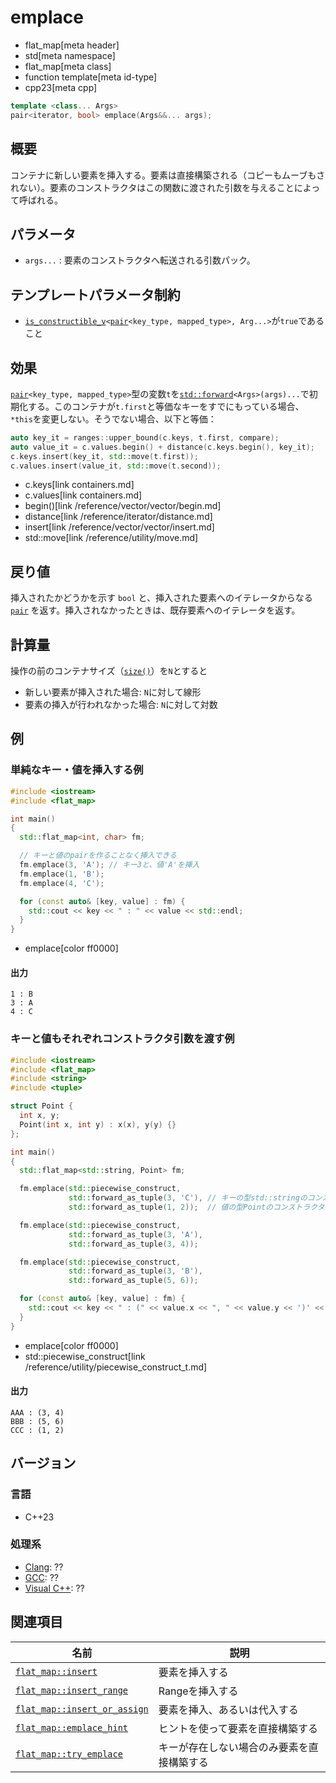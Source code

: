 # emplace
* flat_map[meta header]
* std[meta namespace]
* flat_map[meta class]
* function template[meta id-type]
* cpp23[meta cpp]

```cpp
template <class... Args>
pair<iterator, bool> emplace(Args&&... args);
```

## 概要
コンテナに新しい要素を挿入する。要素は直接構築される（コピーもムーブもされない）。要素のコンストラクタはこの関数に渡された引数を与えることによって呼ばれる。


## パラメータ
- `args...` : 要素のコンストラクタへ転送される引数パック。


## テンプレートパラメータ制約
- [`is_constructible_v`](/reference/type_traits/is_constructible.md)`<`[`pair`](/reference/utility/pair.md)`<key_type, mapped_type>, Arg...>`が`true`であること


## 効果
[`pair`](/reference/utility/pair.md)`<key_type, mapped_type>`型の変数`t`を[`std::forward`](/reference/utility/forward.md)`<Args>(args)...`で初期化する。このコンテナが`t.first`と等価なキーをすでにもっている場合、`*this`を変更しない。そうでない場合、以下と等価：

```cpp
auto key_it = ranges::upper_bound(c.keys, t.first, compare);
auto value_it = c.values.begin() + distance(c.keys.begin(), key_it);
c.keys.insert(key_it, std::move(t.first));
c.values.insert(value_it, std::move(t.second));
```
* c.keys[link containers.md]
* c.values[link containers.md]
* begin()[link /reference/vector/vector/begin.md]
* distance[link /reference/iterator/distance.md]
* insert[link /reference/vector/vector/insert.md]
* std::move[link /reference/utility/move.md]


## 戻り値
挿入されたかどうかを示す `bool` と、挿入された要素へのイテレータからなる [`pair`](/reference/utility/pair.md) を返す。挿入されなかったときは、既存要素へのイテレータを返す。

## 計算量

操作の前のコンテナサイズ（[`size()`](size.md)）を`N`とすると

- 新しい要素が挿入された場合: `N`に対して線形
- 要素の挿入が行われなかった場合: `N`に対して対数

## 例
### 単純なキー・値を挿入する例
```cpp example
#include <iostream>
#include <flat_map>

int main()
{
  std::flat_map<int, char> fm;

  // キーと値のpairを作ることなく挿入できる
  fm.emplace(3, 'A'); // キー3と、値'A'を挿入
  fm.emplace(1, 'B');
  fm.emplace(4, 'C');

  for (const auto& [key, value] : fm) {
    std::cout << key << " : " << value << std::endl;
  }
}
```
* emplace[color ff0000]

#### 出力
```
1 : B
3 : A
4 : C
```

### キーと値もそれぞれコンストラクタ引数を渡す例
```cpp example
#include <iostream>
#include <flat_map>
#include <string>
#include <tuple>

struct Point {
  int x, y;
  Point(int x, int y) : x(x), y(y) {}
};

int main()
{
  std::flat_map<std::string, Point> fm;

  fm.emplace(std::piecewise_construct,
             std::forward_as_tuple(3, 'C'), // キーの型std::stringのコンストラクタ引数を渡す
             std::forward_as_tuple(1, 2));  // 値の型Pointのコンストラクタ引数を渡す

  fm.emplace(std::piecewise_construct,
             std::forward_as_tuple(3, 'A'),
             std::forward_as_tuple(3, 4));

  fm.emplace(std::piecewise_construct,
             std::forward_as_tuple(3, 'B'),
             std::forward_as_tuple(5, 6));

  for (const auto& [key, value] : fm) {
    std::cout << key << " : (" << value.x << ", " << value.y << ')' << std::endl;
  }
}
```
* emplace[color ff0000]
* std::piecewise_construct[link /reference/utility/piecewise_construct_t.md]

#### 出力
```
AAA : (3, 4)
BBB : (5, 6)
CCC : (1, 2)
```

## バージョン
### 言語
- C++23

### 処理系
- [Clang](/implementation.md#clang): ??
- [GCC](/implementation.md#gcc): ??
- [Visual C++](/implementation.md#visual_cpp): ??


## 関連項目

| 名前                                           | 説明                                       |
|------------------------------------------------|--------------------------------------------|
| [`flat_map::insert`](insert.md)                     | 要素を挿入する                             |
| [`flat_map::insert_range`](insert_range.md)         | Rangeを挿入する                            |
| [`flat_map::insert_or_assign`](insert_or_assign.md) | 要素を挿入、あるいは代入する               |
| [`flat_map::emplace_hint`](emplace_hint.md)         | ヒントを使って要素を直接構築する           |
| [`flat_map::try_emplace`](try_emplace.md)           | キーが存在しない場合のみ要素を直接構築する |

